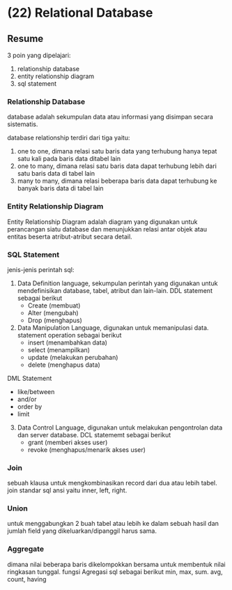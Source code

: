 # (22) Relational Database

## Resume

3 poin yang dipelajari:

1. relationship database
2. entity relationship diagram
3. sql statement

### Relationship Database

database adalah sekumpulan data atau informasi yang disimpan secara sistematis.

database relationship terdiri dari tiga yaitu:

1. one to one, dimana relasi satu baris data yang terhubung hanya tepat satu kali pada baris data ditabel lain
2. one to many, dimana relasi satu baris data dapat terhubung lebih dari satu baris data di tabel lain
3. many to many, dimana relasi beberapa baris data dapat terhubung ke banyak baris data di tabel lain

### Entity Relationship Diagram

Entity Relationship Diagram adalah diagram yang digunakan untuk perancangan siatu database dan menunjukkan relasi antar objek atau entitas beserta atribut-atribut secara detail.

### SQL Statement

jenis-jenis perintah sql:

1. Data Definition language, sekumpulan perintah yang digunakan untuk mendefinisikan database, tabel, atribut dan lain-lain. DDL statement sebagai berikut
   - Create (membuat)
   - Alter (mengubah)
   - Drop (menghapus)
2. Data Manipulation Language, digunakan untuk memanipulasi data. statement operation sebagai berikut
   - insert (menambahkan data)
   - select (menampilkan)
   - update (melakukan perubahan)
   - delete (menghapus data)

DML Statement

- like/between
- and/or
- order by
- limit

3. Data Control Language, digunakan untuk melakukan pengontrolan data dan server database. DCL statememt sebagai berikut
   - grant (memberi akses user)
   - revoke (menghapus/menarik akses user)

### Join

sebuah klausa untuk mengkombinasikan record dari dua atau lebih tabel. join standar sql ansi yaitu inner, left, right.

### Union

untuk menggabungkan 2 buah tabel atau lebih ke dalam sebuah hasil dan jumlah field yang dikeluarkan/dipanggil harus sama.

### Aggregate

dimana nilai beberapa baris dikelompokkan bersama untuk membentuk nilai ringkasan tunggal. fungsi Agregasi sql sebagai berikut min, max, sum. avg, count, having
